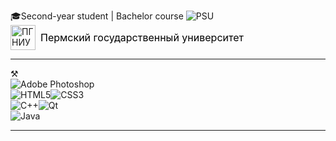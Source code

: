 🎓Second-year student | Bachelor course ![<span>PSU</span>](https://www.psu.ru)<a href="https://www.psu.ru" target="_blank" style="display: inline-flex; align-items: center; text-decoration: none;">
  <img src="https://www.psu.ru/images/3/9/2/f/9/392f9e8f2384ada131e1be8574ccb49e86ea0199-500px-.png" alt="ПГНИУ" width="40" height="40" style="margin-right: 8px;" />
  <span style="font-size: 16px; color: #000;">Пермский государственный университет</span>
</a>
___________________________________________________________________________________________________
<h>⚒️</h><br>
  ![Adobe Photoshop](https://img.shields.io/badge/Adobe%20Photoshop-%2331A8FF.svg?style=for-the-badge&logo=adobephotoshop&logoColor=white)<br>
  ![HTML5](https://img.shields.io/badge/HTML5-%23E34F26.svg?style=for-the-badge&logo=html5&logoColor=white)![CSS3](https://img.shields.io/badge/CSS3-%231572B6.svg?style=for-the-badge&logo=css3&logoColor=white)<br>
  ![C++](https://img.shields.io/badge/C++-%2300599C.svg?style=for-the-badge&logo=c%2B%2B&logoColor=white)![Qt](https://img.shields.io/badge/Qt-%23217346.svg?style=for-the-badge&logo=Qt&logoColor=white)<br>
  ![Java](https://img.shields.io/badge/Java-%23ED8B00.svg?style=for-the-badge&logo=openjdk&logoColor=white)
______________________________________________________________________________________________________
